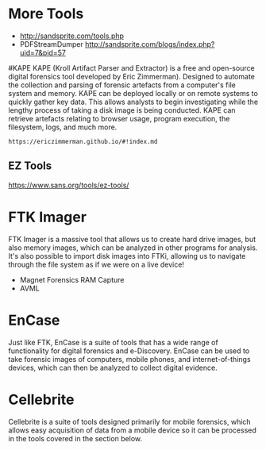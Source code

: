 # More Tools

- <http://sandsprite.com/tools.php>
- PDFStreamDumper http://sandsprite.com/blogs/index.php?uid=7&pid=57



#KAPE
KAPE (Kroll Artifact Parser and Extractor) is a free and open-source digital forensics tool developed by Eric Zimmerman). Designed to automate the collection and parsing of forensic artefacts from a computer's file system and memory. KAPE can be deployed locally or on remote systems to quickly gather key data. This allows analysts to begin investigating while the lengthy process of taking a disk image is being conducted. KAPE can retrieve artefacts relating to browser usage, program execution, the filesystem, logs, and much more.

	https://ericzimmerman.github.io/#!index.md
	
	
## EZ Tools
https://www.sans.org/tools/ez-tools/
	

# FTK Imager
FTK Imager is a massive tool that allows us to create hard drive images, but also memory images, which can be analyzed in other programs for analysis. It's also possible to import disk images into FTKi, allowing us to navigate through the file system as if we were on a live device!

- Magnet Forensics RAM Capture
- AVML




# EnCase
Just like FTK, EnCase is a suite of tools that has a wide range of functionality for digital forensics and e-Discovery. EnCase can be used to take forensic images of computers, mobile phones, and internet-of-things devices, which can then be analyzed to collect digital evidence.


# Cellebrite
Cellebrite is a suite of tools designed primarily for mobile forensics, which allows easy acquisition of data from a mobile device so it can be processed in the tools covered in the section below.